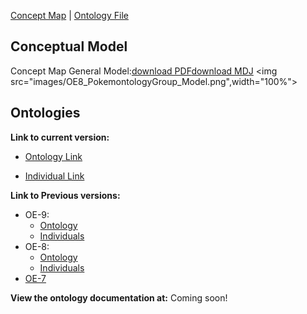 [Concept Map](#conceptual-model) | [Ontology File](#ontologies)

## Conceptual Model

Concept Map General Model:[download PDF](files/OE8_PokemontologyGroup_Model.pdf)[download MDJ](files/OE8_Pokemontology_Group_Conceptual_Model.mdj)
<img src="images/OE8_PokemontologyGroup_Model.png",width="100%">

## Ontologies

**Link to current version:** 

- [Ontology Link](pokemon-moveset.rdf)

- [Individual Link](pokemon-moveset-individuals.rdf)

**Link to Previous versions:**
- OE-9:
	- [Ontology](archived/OE9_PokemonMovesetOntology.rdf)
	- [Individuals](archived/OE9_PokemonMovesetOntology_Individuals.rdf)
- OE-8:
	- [Ontology](archived/OE_8_pokemon-moveset.rdf)
	- [Individuals](archived/OE_8_pokemon-moveset-individuals.rdf)
- [OE-7](archived/OE_7_pokemon-moveset.rdf)



**View the ontology documentation at:** Coming soon!
